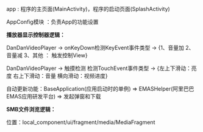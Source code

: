 app : 程序的主页面(MainActivity)，程序的启动页面(SplashActivity)

AppConfig模块 ：负责App的功能设置

**播放器显示控制器逻辑：**

DanDanVideoPlayer -> onKeyDown检测KeyEvent事件类型 -> {1、音量加 2、音量减 3、其他 ： 触发控制View}

DanDanVideoPlayer -> 触摸检测 检测TouchEvent事件类型 -> {左上下滑动：亮度  右上下滑动：音量  横向滑动：视频进度}

自动更新功能：BaseApplication(应用启动时的单例) => EMASHelper(阿里巴巴EMAS应用研发平台) => 发起弹窗和下载

**SMB文件浏览逻辑：**

位置：local_component/ui/fragment/media/MediaFragment

